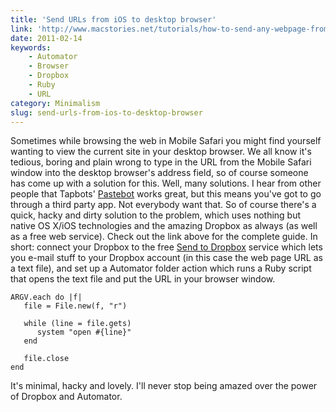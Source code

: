 ```yaml
---
title: 'Send URLs from iOS to desktop browser'
link: 'http://www.macstories.net/tutorials/how-to-send-any-webpage-from-ios-to-your-mac-browser/'
date: 2011-02-14
keywords:
    - Automator
    - Browser
    - Dropbox
    - Ruby
    - URL
category: Minimalism
slug: send-urls-from-ios-to-desktop-browser
---
```


Sometimes while browsing the web in Mobile Safari you might find yourself wanting to view the current site in your desktop browser. We all know it's tedious, boring and plain wrong to type in the URL from the Mobile Safari window into the desktop browser's address field, so of course someone has come up with a solution for this. Well, many solutions. I hear from other people that Tapbots' [Pastebot](http://tapbots.com/software/pastebot/) works great, but this means you've got to go through a third party app. Not everybody want that. So of course there's a quick, hacky and dirty solution to the problem, which uses nothing but native OS X/iOS technologies and the amazing Dropbox as always (as well as a free web service). Check out the link above for the complete guide. In short: connect your Dropbox to the free [Send to Dropbox](http://sendtodropbox.com/) service which lets you e-mail stuff to your Dropbox account (in this case the web page URL as a text file), and set up a Automator folder action which runs a Ruby script that opens the text file and put the URL in your browser window.

    ARGV.each do |f|
       file = File.new(f, "r")
       
       while (line = file.gets)
          system "open #{line}"
       end
    
       file.close
    end
It's minimal, hacky and lovely. I'll never stop being amazed over the power of Dropbox and Automator.
